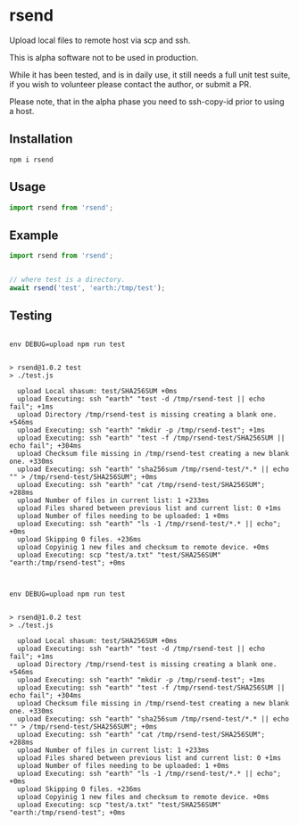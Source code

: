 # rsend
Upload local files to remote host via scp and ssh.

This is alpha software not to be used in production.

While it has been tested, and is in daily use, it still needs a full unit test suite,
if you wish to volunteer please contact the author, or submit a PR.

Please note, that in the alpha phase you need to ssh-copy-id prior to using a host.

## Installation

```shell
npm i rsend
```

## Usage

```JavaScript
import rsend from 'rsend';
```

## Example

```JavaScript
import rsend from 'rsend';


// where test is a directory.
await rsend('test', 'earth:/tmp/test');

```

## Testing

```shell

env DEBUG=upload npm run test


> rsend@1.0.2 test
> ./test.js

  upload Local shasum: test/SHA256SUM +0ms
  upload Executing: ssh "earth" "test -d /tmp/rsend-test || echo fail"; +1ms
  upload Directory /tmp/rsend-test is missing creating a blank one. +546ms
  upload Executing: ssh "earth" "mkdir -p /tmp/rsend-test"; +1ms
  upload Executing: ssh "earth" "test -f /tmp/rsend-test/SHA256SUM || echo fail"; +304ms
  upload Checksum file missing in /tmp/rsend-test creating a new blank one. +330ms
  upload Executing: ssh "earth" "sha256sum /tmp/rsend-test/*.* || echo "" > /tmp/rsend-test/SHA256SUM"; +0ms
  upload Executing: ssh "earth" "cat /tmp/rsend-test/SHA256SUM"; +288ms
  upload Number of files in current list: 1 +233ms
  upload Files shared between previous list and current list: 0 +1ms
  upload Number of files needing to be uploaded: 1 +0ms
  upload Executing: ssh "earth" "ls -1 /tmp/rsend-test/*.* || echo"; +0ms
  upload Skipping 0 files. +236ms
  upload Copyinig 1 new files and checksum to remote device. +0ms
  upload Executing: scp "test/a.txt" "test/SHA256SUM" "earth:/tmp/rsend-test"; +0ms



env DEBUG=upload npm run test


> rsend@1.0.2 test
> ./test.js

  upload Local shasum: test/SHA256SUM +0ms
  upload Executing: ssh "earth" "test -d /tmp/rsend-test || echo fail"; +1ms
  upload Directory /tmp/rsend-test is missing creating a blank one. +546ms
  upload Executing: ssh "earth" "mkdir -p /tmp/rsend-test"; +1ms
  upload Executing: ssh "earth" "test -f /tmp/rsend-test/SHA256SUM || echo fail"; +304ms
  upload Checksum file missing in /tmp/rsend-test creating a new blank one. +330ms
  upload Executing: ssh "earth" "sha256sum /tmp/rsend-test/*.* || echo "" > /tmp/rsend-test/SHA256SUM"; +0ms
  upload Executing: ssh "earth" "cat /tmp/rsend-test/SHA256SUM"; +288ms
  upload Number of files in current list: 1 +233ms
  upload Files shared between previous list and current list: 0 +1ms
  upload Number of files needing to be uploaded: 1 +0ms
  upload Executing: ssh "earth" "ls -1 /tmp/rsend-test/*.* || echo"; +0ms
  upload Skipping 0 files. +236ms
  upload Copyinig 1 new files and checksum to remote device. +0ms
  upload Executing: scp "test/a.txt" "test/SHA256SUM" "earth:/tmp/rsend-test"; +0ms


```
